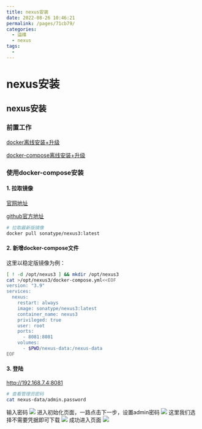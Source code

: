 ```yaml
---
title: nexus安装
date: 2022-08-26 10:46:21
permalink: /pages/71cb79/
categories:
  - 运维
  - nexus
tags:
  - 
---
```

# nexus安装

## nexus安装

### 前置工作

[docker离线安装+升级](https://www.xiaoliutalk.cn/pages/4b7e78)

[docker-compose离线安装+升级](https://www.xiaoliutalk.cn/pages/384991/)

### 使用docker-compose安装

#### 1. 拉取镜像

[官网地址](https://www.sonatype.com/products/nexus-repository)

[github官方地址](https://github.com/sonatype/docker-nexus3)


```bash
# 拉取最新版镜像
docker pull sonatype/nexus3:latest
```

#### 2. 新增docker-compose文件

这里以稳定版镜像为例：

```bash
[ ! -d /opt/nexus3 ] && mkdir /opt/nexus3
cat >/opt/nexus3/docker-compose.yml<<EOF
version: "3.9"
services:
  nexus:
    restart: always
    image: sonatype/nexus3:latest
    container_name: nexus3
    privileged: true
    user: root
    ports:
      - 8081:8081
    volumes:
      - $PWD/nexus-data:/nexus-data
EOF
```

#### 3. 登陆

http://192.168.7.4:8081

```bash
# 查看管理员密码
cat nexus-data/admin.password
```

输入密码
![](https://xiaoliutalk.gitee.io/img/202208261055635.png)
进入初始化页面，一路点击下一步，设置admin密码
![](https://xiaoliutalk.gitee.io/img/202208261057750.png)
这里我们选择不需要凭据即可下载
![](https://xiaoliutalk.gitee.io/img/202208261058070.png)
成功进入页面
![](https://xiaoliutalk.gitee.io/img/202208261058653.png)
